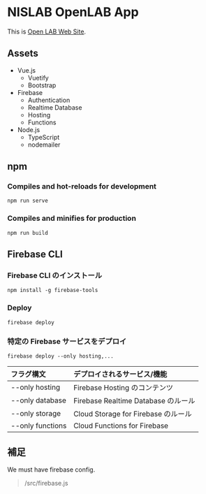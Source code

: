 # NISLAB OpenLAB App

This is [Open LAB Web Site](https://openlab.nislab.info/).

## Assets

- Vue.js
  - Vuetify
  - Bootstrap
- Firebase
  - Authentication
  - Realtime Database
  - Hosting
  - Functions
- Node.js
  - TypeScript
  - nodemailer

## npm

### Compiles and hot-reloads for development

```
npm run serve
```

### Compiles and minifies for production

```
npm run build
```

## Firebase CLI

### Firebase CLI のインストール

```
npm install -g firebase-tools
```

### Deploy

```
firebase deploy
```

### 特定の Firebase サービスをデプロイ

```
firebase deploy --only hosting,...
```

| フラグ構文       | デプロイされるサービス/機能         |
| :--------------- | :---------------------------------- |
| --only hosting   | Firebase Hosting のコンテンツ       |
| --only database  | Firebase Realtime Database のルール |
| --only storage   | Cloud Storage for Firebase のルール |
| --only functions | Cloud Functions for Firebase        |

## 補足

We must have firebase config.

> /src/firebase.js
